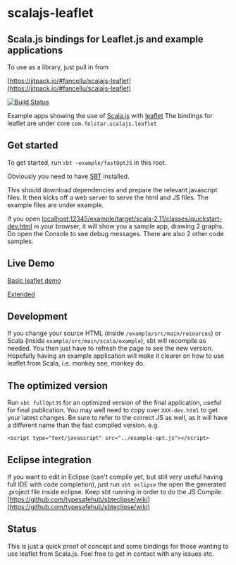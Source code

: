 # scalajs-leaflet

## Scala.js bindings for Leaflet.js and example applications 

To use as a library, just pull in from

[https://jitpack.io/#fancellu/scalajs-leaflet](https://jitpack.io/#fancellu/scalajs-leaflet)

[![Build Status](https://travis-ci.org/fancellu/scalajs-leaflet.svg?branch=master)](https://travis-ci.org/fancellu/scalajs-leaflet)

Example apps showing the use of [Scala.js](http://www.scala-js.org/) with [leaflet](http://leafletjs.com/) 
The bindings for leaflet are under core `com.felstar.scalajs.leaflet`

## Get started

To get started, run `sbt ~example/fastOptJS` in this root. 

Obviously you need to have [SBT](http://www.scala-sbt.org/) installed. 

This should
download dependencies and prepare the relevant javascript files. It then kicks off a web server to serve the html and JS files. The example files are under example.

If you open
[localhost:12345/example/target/scala-2.11/classes/quickstart-dev.html](http://localhost:12345/example/target/scala-2.11/classes/quickstart-dev.html) in your browser, it will show you a sample app, drawing 2 graphs. Do open the Console to see debug messages. There are also 2 other code samples.

## Live Demo

[Basic leaflet demo](http://dinofancellu.com/demo/scalajsLeaflet/quickstart-dev.html)

[Extended](http://dinofancellu.com/demo/scalajsLeaflet/leaflet2-dev.html)

## Development

If you change your source HTML (inside `/example/src/main/resources`) or Scala (inside `example/src/main/scala/example`), sbt will recompile as needed. 
You then just have to refresh the page to see the new version. Hopefully having an example application will make it clearer on how to use leaflet from Scala, i.e. monkey see, monkey do.

## The optimized version

Run `sbt fullOptJS` for an optimized version
of the final application, useful for final publication. You may well need to copy over `XXX-dev.html` to get your latest changes. Be sure to refer to the correct JS as well, as it will have a different name than the fast compiled version. e.g.

	<script type="text/javascript" src="../example-opt.js"></script>

## Eclipse integration

If you want to edit in Eclipse (can't compile yet, but still very useful having full IDE with code completion), just run `sbt eclipse` the open the generated .project file inside eclipse. Keep sbt running in order to do the JS Compile. [https://github.com/typesafehub/sbteclipse/wiki](https://github.com/typesafehub/sbteclipse/wiki)

## Status

This is just a quick proof of concept and some bindings for those wanting to use leaflet from Scala.js. Feel free to get in contact with any issues etc.


